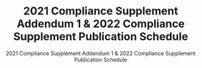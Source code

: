 ---
layout: resources-landing
title: "2021 Compliance Supplement Addendum 1 & 2022 Compliance Supplement Publication Schedule"
subtitle: "2021 Compliance Supplement Addendum 1 & 2022 Compliance Supplement Publication Schedule"
doc-link: ../assets/files/Controller Alert 2021 Compliance Supplement Addendum 1 Notification and 2022 Compliance Supplement Publication Schedule.pdf
filters: federal-financial-assistance coffa controller-alert omb 2021
fiscal_year: 2021
---